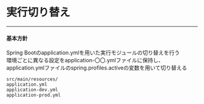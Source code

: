 # 実行切り替え

---

#### 基本方針

Spring Bootのapplication.ymlを用いた実行モジュールの切り替えを行う  
環境ごとに異なる設定をapplication-〇〇.ymlファイルに保持し、  
application.ymlファイルのspring.profiles.activeの変数を用いて切り替える  

```
src/main/resources/
application.yml
application-dev.yml
application-prod.yml
```